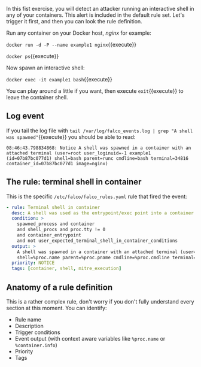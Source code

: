 In this fist exercise, you will detect an attacker running an interactive shell in any of your containers. This alert is included in the default rule set. Let's trigger it first, and then you can look the rule definition.

Run any container on your Docker host, _nginx_ for example:

`docker run -d -P --name example1 nginx`{{execute}}

`docker ps`{{execute}}

Now spawn an interactive shell:

`docker exec -it example1 bash`{{execute}}

You can play around a little if you want, then execute `exit`{{execute}} to leave the container shell.

## Log event

If you tail the log file with `tail /var/log/falco_events.log | grep "A shell was spawned"`{{execute}} you should be able to read:

```log
08:46:43.798834868: Notice A shell was spawned in a container with an attached terminal (user=root user_loginuid=-1 example1 (id=07b87bc077d1) shell=bash parent=runc cmdline=bash terminal=34816 container_id=07b87bc077d1 image=nginx)
```

## The rule: terminal shell in container

This is the specific `/etc/falco/falco_rules.yaml` rule that fired the event:

```yaml
- rule: Terminal shell in container
  desc: A shell was used as the entrypoint/exec point into a container with an attached terminal.
  condition: >
    spawned_process and container
    and shell_procs and proc.tty != 0
    and container_entrypoint
    and not user_expected_terminal_shell_in_container_conditions
  output: >
    A shell was spawned in a container with an attached terminal (user=%user.name user_loginuid=%user.loginuid %container.info
    shell=%proc.name parent=%proc.pname cmdline=%proc.cmdline terminal=%proc.tty container_id=%container.id image=%container.image.repository)
  priority: NOTICE
  tags: [container, shell, mitre_execution]
```

## Anatomy of a rule definition

This is a rather complex rule, don't worry if you don't fully understand every section at this moment. You can identify:

- Rule name
- Description
- Trigger conditions
- Event output (with context aware variables like `%proc.name` or `%container.info`)
- Priority
- Tags
